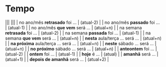 # Tempo

|||
|||
| no ano/mês **retrasado** foi ...       | (atual-2) |
| no ano/mês **passado** foi ...         | (atual-1) |
| no ano/mês **que vem** será ...        | (atual+n) |
| na semana **retrasada** foi ...        | (atual-2) |
| na semana **passada** foi ...          | (atual-1) |
| na semana **que vem** será ...         | (atual+n) |
| **nesta** aula/terça ... será ...      | (atual+n) |
| **na próxima** aula/terça ... será ... | (atual+n) |
| **neste** sábado ... será ...          | (atual+n) |
| **no próximo** sábado ... será ...     | (atual+n) |
| **anteontem** foi ...                  | (atual-2) |
| **ontem** foi ...                      | (atual-1) |
| **hoje** é ...                         | (atual)   |
| **amanhã** será ...                    | (atual+1) |
| **depois de amanhã** será ...          | (atual+2) |
